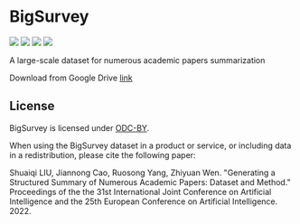 # BigSurvey

![](https://img.shields.io/badge/version-v1.0-blue.svg)
![](https://img.shields.io/badge/language-ENG-lightgrey.svg)
[![](https://img.shields.io/badge/license-ODC-BY-green.svg)]({https://opendatacommons.org/licenses/by/1-0/})
[![](https://img.shields.io/badge/author-@sq-red.svg)]({https://stevenlau6.github.io/})


A large-scale dataset for numerous academic papers summarization

Download from Google Drive [link](https://drive.google.com/drive/folders/1DNklRVFFH2jayR6JJeHxMjV74oCjWtie?usp=sharing)


## License
BigSurvey is licensed under [ODC-BY](https://opendatacommons.org/licenses/by/1-0/).

When using the BigSurvey dataset in a product or service, or including data in a redistribution, please cite the following paper:


Shuaiqi LIU, Jiannong Cao, Ruosong Yang, Zhiyuan Wen. "Generating a Structured Summary of Numerous Academic Papers: Dataset and Method." Proceedings of the the 31st International Joint Conference on Artificial Intelligence and the 25th European Conference on Artificial Intelligence. 2022.


